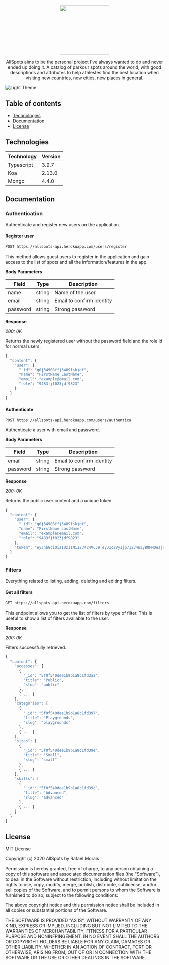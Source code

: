 <p align="center">
<img src="https://user-images.githubusercontent.com/924985/89710534-53057b00-d984-11ea-852f-3535e0d8b020.png" width="156.5px">
</p>

<p align="center">
AllSpots aims to be the personal project I've always wanted to do and never ended up doing it. A catalog of parkour spots around the world, with good descriptions and attributes to help athlestes find the best location when visiting new countries, new cities, new places in general. 
</p>

![Light Theme](https://user-images.githubusercontent.com/924985/91487388-f247cf00-e8ad-11ea-9933-ba03bac8a74d.png)

## Table of contents

- [Technologies](https://github.com/rafmst/allspots-api#technologies)
- [Documentation](https://github.com/rafmst/allspots-api#documentation)
- [License](https://github.com/rafmst/allspots-api#license)

## Technologies

| Technology  | Version |
|---|---|
| Typescript | 3.9.7 |
| Koa | 2.13.0 |
| Mongo | 4.4.0 |

## Documentation

### Authentication

Authenticate and register new users on the application.

#### Register user

```bash
POST https://allspots-api.herokuapp.com/users/register
```

This method allows guest users to register in the application and gain access to the list of spots and all the information/features in the app.

**Body Parameters**

| Field | Type | Description |
|---|---|---|
| name | string | Name of the user |
| email | string | Email to confirm identity |
| password | string | Strong password |

**Response**

*200: 0K*

Returns the newly registered user without the password field and the role id for normal users.

```js
{
  "content": {
    "user": {
      "_id": "g0j34908ffj3489fskjdf",
      "name": "FirstName LastName",
      "email": "example@email.com",
      "role": "9483fjf023jdf9823"
    }
  }
}
```

#### Authenticate

```bash
POST https://allspots-api.herokuapp.com/users/authentica
```

Authenticate a user with email and password.

**Body Parameters**

| Field | Type | Description |
|---|---|---|
| email | string | Email to confirm identity |
| password | string | Strong password |

**Response**

*200: 0K*

Returns the public user content and a unique token.

```js
{
  "content": {
    "user": {
      "_id": "g0j34908ffj3489fskjdf",
      "name": "FirstName LastName",
      "email": "example@email.com",
      "role": "9483fjf023jdf9823"
    },
    "token": "eyJhbGciOiJIUzI1NiI23424VCJ9.eyJ1c2VyIjp7I234WZyB0HMOeJjn190"
  }
}
```

### Filters

Everything related to listing, adding, deleting and editing filters.

#### Get all filters

```bash
GET https://allspots-api.herokuapp.com/filters
```

This endpoint allows you to get the list of filters by type of filter. This is useful to show a list of filters available to the user.

**Response**

*200: 0K*

Filters successfully retrieved.

```js
{
  "content": {
    "accesses": [
      {
        "_id": "5f0f540dee1b9b1a8c1fd3a2",
        "title": "Public",
        "slug": "public"
      },
      { ... }
    ],
    "categories": [
      {
        "_id": "5f0f540dee1b9b1a8c1fd397",
        "title": "Playgrounds",
        "slug": "playgrounds"
      },
      { ... }
    ],
    "sizes": [
      {
        "_id": "5f0f540dee1b9b1a8c1fd39e",
        "title": "Small",
        "slug": "small"
      },
      { ... }
    ],
    "skills": [
      {
        "_id": "5f0f540dee1b9b1a8c1fd39c",
        "title": "Advanced",
        "slug": "advanced"
      },
      { ... }
    ]
  }
}
```

## License

MIT License

Copyright (c) 2020 AllSpots by Rafael Morais

Permission is hereby granted, free of charge, to any person obtaining a copy
of this software and associated documentation files (the "Software"), to deal
in the Software without restriction, including without limitation the rights
to use, copy, modify, merge, publish, distribute, sublicense, and/or sell
copies of the Software, and to permit persons to whom the Software is
furnished to do so, subject to the following conditions:

The above copyright notice and this permission notice shall be included in all
copies or substantial portions of the Software.

THE SOFTWARE IS PROVIDED "AS IS", WITHOUT WARRANTY OF ANY KIND, EXPRESS OR
IMPLIED, INCLUDING BUT NOT LIMITED TO THE WARRANTIES OF MERCHANTABILITY,
FITNESS FOR A PARTICULAR PURPOSE AND NONINFRINGEMENT. IN NO EVENT SHALL THE
AUTHORS OR COPYRIGHT HOLDERS BE LIABLE FOR ANY CLAIM, DAMAGES OR OTHER
LIABILITY, WHETHER IN AN ACTION OF CONTRACT, TORT OR OTHERWISE, ARISING FROM,
OUT OF OR IN CONNECTION WITH THE SOFTWARE OR THE USE OR OTHER DEALINGS IN THE
SOFTWARE.
